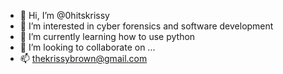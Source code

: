 - 👋 Hi, I’m @0hitskrissy
- 👀 I’m interested in cyber forensics and software development 
- 🌱 I’m currently learning how to use python 
- 💞️ I’m looking to collaborate on ...
- 📫 thekrissybrown@gmail.com

<!---
0hitskrissy/0hitskrissy is a ✨ special ✨ repository because its `README.md` (this file) appears on your GitHub profile.
You can click the Preview link to take a look at your changes.
--->
